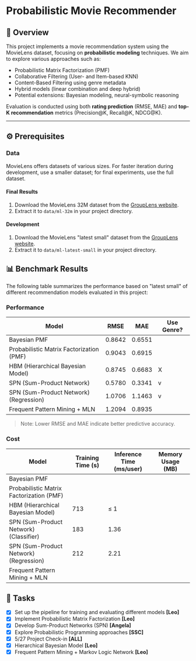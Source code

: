 # Probabilistic Movie Recommender

## 📘 Overview

This project implements a movie recommendation system using the MovieLens dataset, focusing on **probabilistic modeling** techniques. We aim to explore various approaches such as:

- Probabilistic Matrix Factorization (PMF)
- Collaborative Filtering (User- and Item-based KNN)
- Content-Based Filtering using genre metadata
- Hybrid models (linear combination and deep hybrid)
- Potential extensions: Bayesian modeling, neural-symbolic reasoning

Evaluation is conducted using both **rating prediction** (RMSE, MAE) and **top-K recommendation** metrics (Precision@K, Recall@K, NDCG@K).

---

## ⚙️ Prerequisites

### Data

MovieLens offers datasets of various sizes. For faster iteration during development, use a smaller dataset; for final experiments, use the full dataset.

#### Final Results

1. Download the MovieLens 32M dataset from the [GroupLens website](https://grouplens.org/datasets/movielens/).
2. Extract it to `data/ml-32m` in your project directory.

#### Development

1. Download the MovieLens "latest small" dataset from the [GroupLens website](https://grouplens.org/datasets/movielens/).
2. Extract it to `data/ml-latest-small` in your project directory.

## 📊 Benchmark Results

The following table summarizes the performance based on "latest small" of different recommendation models evaluated in this project:

### Performance

| Model                                     | RMSE   | MAE    | Use Genre?  |
|-------------------------------------------|--------|--------|-------------|
| Bayesian PMF                              | 0.8642 | 0.6551 |             |
| Probabilistic Matrix Factorization (PMF)  | 0.9043 | 0.6915 |             |
| HBM (Hierarchical Bayesian Model)         | 0.8745 | 0.6683 | X           |
| SPN (Sum-Product Network)                 | 0.5780 | 0.3341 | v           |
| SPN (Sum-Product Network) (Regression)    | 1.0706 | 1.1463 | v           |
| Frequent Pattern Mining + MLN             | 1.2094 | 0.8935 |             |

> Note: Lower RMSE and MAE indicate better predictive accuracy.

### Cost

| Model                                     | Training Time (s)| Inference Time (ms/user)| Memory Usage (MB)|
|-------------------------------------------|------------------|-------------------------|------------------|
| Bayesian PMF                              |                  |                         |                  |
| Probabilistic Matrix Factorization (PMF)  |                  |                         |                  |
| HBM (Hierarchical Bayesian Model)         | 713              | $\leq$ 1                |                  |
| SPN (Sum-Product Network) (Classifier)    | 183              | 1.36                    |                  |
| SPN (Sum-Product Network) (Regression)    | 212              | 2.21                    |                  |
| Frequent Pattern Mining + MLN             |                  |                         |                  |

## 📝 Tasks

- [x] Set up the pipeline for training and evaluating different models **[Leo]**
- [x] Implement Probabilistic Matrix Factorization **[Leo]**
- [x] Develop Sum-Product Networks (SPN) **[Angela]**
- [x] Explore Probabilistic Programming approaches **[SSC]**
- [x] 5/27 Project Check-in **[ALL]**
- [x] Hierarchical Bayesian Model **[Leo]**
- [x] Frequent Pattern Mining + Markov Logic Network **[Leo]**
